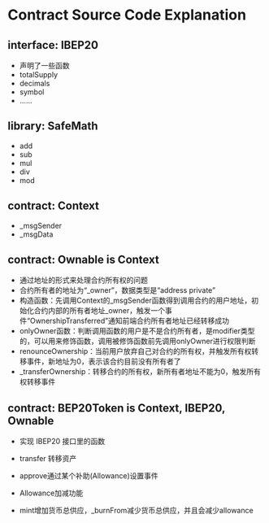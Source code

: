 # Contract Source Code Explanation

## interface: IBEP20

* 声明了一些函数
* totalSupply
* decimals
* symbol
* ......

## library: SafeMath 
* add
* sub
* mul
* div
* mod

## contract: Context

* _msgSender
* _msgData

## contract: Ownable is Context

* 通过地址的形式来处理合约所有权的问题
* 合约所有者的地址为“_owner”，数据类型是“address private”
* 构造函数：先调用Context的_msgSender函数得到调用合约的用户地址，初始化合约内部的所有者地址_owner，触发一个事件“OwnershipTransferred”通知前端合约所有者地址已经转移成功
* onlyOwner函数：判断调用函数的用户是不是合约所有者，是modifier类型的，可以用来修饰函数，调用被修饰函数前先调用onlyOwner进行权限判断
* renounceOwnership：当前用户放弃自己对合约的所有权，并触发所有权转移事件，新地址为0，表示该合约目前没有所有者了
* _transferOwnership：转移合约的所有权，新所有者地址不能为0，触发所有权转移事件

## contract: BEP20Token is Context, IBEP20, Ownable

* 实现 IBEP20 接口里的函数

* transfer 转移资产

* approve通过某个补助(Allowance)设置事件

* Allowance加减功能

* mint增加货币总供应，_burnFrom减少货币总供应，并且会减少allowance


